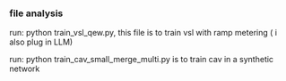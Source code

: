 ### file analysis

run: python train_vsl_qew.py, this file is to train vsl with ramp metering ( i also plug in LLM)

run: python train_cav_small_merge_multi.py is to train cav in a synthetic network